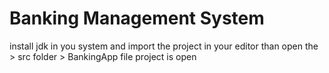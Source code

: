 # Banking Management System 


install jdk in you system and import the project in your editor than open the > src folder > BankingApp file project is open 
